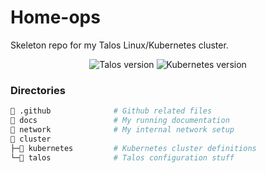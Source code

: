 # Home-ops

Skeleton repo for my Talos Linux/Kubernetes cluster.

<p align="center">
  <img src="https://img.shields.io/badge/Talos-v1.6.4-blue" alt="Talos version">
  <img src="https://img.shields.io/badge/Kubernetes-v1.29.1-blue" alt="Kubernetes version">
</p>

### Directories

```sh
📁 .github              # Github related files
📁 docs                 # My running documentation
📁 network              # My internal network setup 
📁 cluster
├─📁 kubernetes         # Kubernetes cluster definitions
└─📁 talos              # Talos configuration stuff
```